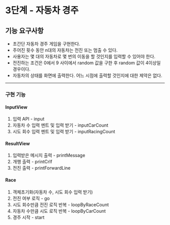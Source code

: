 # 3단계 - 자동차 경주

## 기능 요구사항
- 초간단 자동차 경주 게임을 구현한다.
- 주어진 횟수 동안 n대의 자동차는 전진 또는 멈출 수 있다.
- 사용자는 몇 대의 자동차로 몇 번의 이동을 할 것인지를 입력할 수 있어야 한다.
- 전진하는 조건은 0에서 9 사이에서 random 값을 구한 후 random 값이 4이상일 경우이다.
- 자동차의 상태를 화면에 출력한다. 어느 시점에 출력할 것인지에 대한 제약은 없다.

---

### 구현 기능
#### InputView
1. 입력 API - input
2. 자동차 수 입력 멘트 및 입력 받기 - inputCarCount
3. 시도 회수 입력 멘트 및 입력 받기 - inputRacingCount

#### ResultView
1. 입력받은 메시지 출력 - printMessage
2. 개행 출력 - printCrlf
3. 전진 출력 - printForwardLine

#### Race
1. 객체초기화(자동차 수, 시도 회수 입력 받기)
2. 전진 여부 로직 - go
3. 시도 회수만큼 전진 로직 반복 - loopByRaceCount
4. 자동차 수만큼 시도 로직 반복 - loopByCarCount
5. 경주 시작 - start